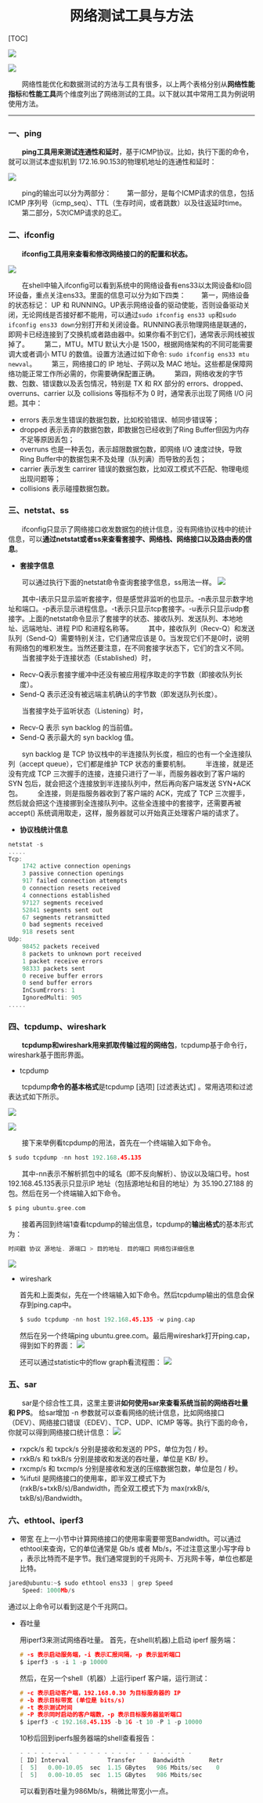 # <center>网络测试工具与方法</center>

[TOC]

![](pictures\Snipaste_2020-10-28_09-01-47.png)

![](pictures\Snipaste_2020-10-28_09-08-57.png)

&emsp;&emsp;网络性能优化和数据测试的方法与工具有很多，以上两个表格分别从**网络性能指标**和**性能工具**两个维度列出了网络测试的工具。以下就以其中常用工具为例说明使用方法。

---

### 一、ping

&emsp;&emsp;**ping工具用来测试连通性和延时**，基于ICMP协议。比如，执行下面的命令，就可以测试本虚拟机到 172.16.90.153的物理机地址的连通性和延时：

![](网络测试工具与方法/Snipaste_2020-10-28_13-55-27.png)

&emsp;&emsp;ping的输出可以分为两部分：
&emsp;&emsp;第一部分，是每个ICMP请求的信息，包括 ICMP 序列号（icmp_seq）、TTL（生存时间，或者跳数）以及往返延时time。
&emsp;&emsp;第二部分，5次ICMP请求的总汇。

### 二、ifconfig

&emsp;&emsp;**ifconfig工具用来查看和修改网络接口的的配置和状态。**

![](网络测试工具与方法/Snipaste_2020-10-28_10-15-49.png)

&emsp;&emsp;在shell中输入ifconfig可以看到系统中的网络设备有ens33以太网设备和lo回环设备，重点关注ens33。里面的信息可以分为如下四类：
&emsp;&emsp;第一，网络设备的状态标记： UP 和 RUNNING。UP表示网络设备的驱动使能，否则设备驱动关闭，无论网线是否接好都不能用，可以通过`sudo ifconfig ens33 up`和`sudo ifconfig ens33 down`分别打开和关闭设备。RUNNING表示物理网络是联通的，即网卡已经连接到了交换机或者路由器中。如果你看不到它们，通常表示网线被拔掉了。
&emsp;&emsp;第二，MTU。MTU 默认大小是 1500，根据网络架构的不同可能需要调大或者调小 MTU 的数值。设置方法通过如下命令:
`sudo ifconfig ens33 mtu newval`。
&emsp;&emsp;第三，网络接口的 IP 地址、子网以及 MAC 地址。这些都是保障网络功能正常工作所必需的，你需要确保配置正确。
&emsp;&emsp;第四，网络收发的字节数、包数、错误数以及丢包情况，特别是 TX 和 RX 部分的 errors、dropped、overruns、carrier 以及 collisions 等指标不为 0 时，通常表示出现了网络 I/O 问题。其中：

- errors 表示发生错误的数据包数，比如校验错误、帧同步错误等；
- dropped 表示丢弃的数据包数，即数据包已经收到了Ring Buffer但因为内存不足等原因丢包；
- overruns 也是一种丢包，表示超限数据包数，即网络 I/O 速度过快，导致Ring Buffer中的数据包来不及处理（队列满）而导致的丢包；
- carrier 表示发生 carrirer 错误的数据包数，比如双工模式不匹配、物理电缆出现问题等；
- collisions 表示碰撞数据包数。

### 三、netstat、ss

&emsp;&emsp;ifconfig只显示了网络接口收发数据包的统计信息，没有网络协议栈中的统计信息，可以**通过netstat或者ss来查看套接字、网络栈、网络接口以及路由表的信息**。

- **套接字信息**

&emsp;&emsp;可以通过执行下面的netstat命令查询套接字信息，ss用法一样。
  ![](网络测试工具与方法/Snipaste_2020-10-28_15-46-00.png)

&emsp;&emsp;其中-l表示只显示监听套接字，但是感觉非监听的也显示。-n表示显示数字地址和端口。-p表示显示进程信息。-t表示只显示tcp套接字。-u表示只显示udp套接字。上面的netstat命令显示了套接字的状态、接收队列、发送队列、本地地址、远端地址、进程 PID 和进程名称等。
&emsp;&emsp;其中，接收队列（Recv-Q）和发送队列（Send-Q）需要特别关注，它们通常应该是 0。当发现它们不是0时，说明有网络包的堆积发生。当然还要注意，在不同套接字状态下，它们的含义不同。
&emsp;&emsp;当套接字处于连接状态（Established）时，

  - Recv-Q表示套接字缓冲中还没有被应用程序取走的字节数（即接收队列长度）。
  - Send-Q 表示还没有被远端主机确认的字节数（即发送队列长度）。

&emsp;&emsp;当套接字处于监听状态（Listening）时，

  - Recv-Q 表示 syn backlog 的当前值。
  - Send-Q 表示最大的 syn backlog 值。

&emsp;&emsp;syn backlog 是 TCP 协议栈中的半连接队列长度，相应的也有一个全连接队列（accept queue），它们都是维护 TCP 状态的重要机制。
&emsp;&emsp;半连接，就是还没有完成 TCP 三次握手的连接，连接只进行了一半，而服务器收到了客户端的 SYN 包后，就会把这个连接放到半连接队列中，然后再向客户端发送 SYN+ACK 包。
&emsp;&emsp;全连接，则是指服务器收到了客户端的 ACK，完成了 TCP 三次握手，然后就会把这个连接挪到全连接队列中。这些全连接中的套接字，还需要再被 accept() 系统调用取走，这样，服务器就可以开始真正处理客户端的请求了。

- **协议栈统计信息**

```c
netstat -s
.....
Tcp:
    1742 active connection openings
    3 passive connection openings
    917 failed connection attempts
    0 connection resets received
    4 connections established
    97127 segments received
    52841 segments sent out
    67 segments retransmitted
    0 bad segments received
    918 resets sent
Udp:
    98452 packets received
    8 packets to unknown port received
    1 packet receive errors
    98333 packets sent
    0 receive buffer errors
    0 send buffer errors
    InCsumErrors: 1
    IgnoredMulti: 905
.....
```

### 四、tcpdump、wireshark

&emsp;&emsp;**tcpdump和wireshark用来抓取传输过程的网络包**，tcpdump基于命令行，wireshark基于图形界面。

- tcpdump

&emsp;&emsp;tcpdump**命令的基本格式**是tcpdump [选项] [过滤表达式] 。常用选项和过滤表达式如下所示。

![](网络测试工具与方法/Snipaste_2020-10-29_10-03-17.png)

![](网络测试工具与方法/Snipaste_2020-10-29_10-03-34.png)

&emsp;&emsp;接下来举例看tcpdump的用法，首先在一个终端输入如下命令。

  ```c
  $ sudo tcpdump -nn host 192.168.45.135
  ```

&emsp;&emsp;其中-nn表示不解析抓包中的域名（即不反向解析）、协议以及端口号。host 192.168.45.135表示只显示IP 地址（包括源地址和目的地址）为 35.190.27.188 的包。然后在另一个终端输入如下命令。

  ```c
  $ ping ubuntu.gree.com
  ```

&emsp;&emsp;接着再回到终端1查看tcpdump的输出信息，tcpdump的**输出格式**的基本形式为：

  ```c
  时间戳 协议 源地址. 源端口 > 目的地址. 目的端口 网络包详细信息
  ```

  ![](网络测试工具与方法/Snipaste_2020-10-29_10-25-27.png)


- wireshark

  首先和上面类似，先在一个终端输入如下命令。然后tcpdump输出的信息会保存到ping.cap中。
  
  ```c
  $ sudo tcpdump -nn host 192.168.45.135 -w ping.cap
  ```
  
  然后在另一个终端ping ubuntu.gree.com。最后用wireshark打开ping.cap，得到如下的界面：
  ![](网络测试工具与方法/Snipaste_2020-10-29_11-25-32.png)
  
  还可以通过statistic中的flow graph看流程图：
  ![](网络测试工具与方法/Snipaste_2020-10-29_11-26-49.png)

### 五、sar

&emsp;&emsp;sar是个综合性工具，这里主要讲**如何使用sar来查看系统当前的网络吞吐量和 PPS**。
		给sar增加 -n 参数就可以查看网络的统计信息，比如网络接口（DEV）、网络接口错误（EDEV）、TCP、UDP、ICMP 等等。执行下面的命令，你就可以得到网络接口统计信息：
![](网络测试工具与方法/Snipaste_2020-10-28_16-55-00.png)

- rxpck/s 和 txpck/s 分别是接收和发送的 PPS，单位为包 / 秒。
- rxkB/s 和 txkB/s 分别是接收和发送的吞吐量，单位是 KB/ 秒。
- rxcmp/s 和 txcmp/s 分别是接收和发送的压缩数据包数，单位是包 / 秒。
- %ifutil 是网络接口的使用率，即半双工模式下为 (rxkB/s+txkB/s)/Bandwidth，而全双工模式下为 max(rxkB/s, txkB/s)/Bandwidth。

### 六、ethtool、iperf3

- 带宽
在上一小节中计算网络接口的使用率需要带宽Bandwidth。可以通过ethtool来查询，它的单位通常是 Gb/s 或者 Mb/s，不过注意这里小写字母 b ，表示比特而不是字节。我们通常提到的千兆网卡、万兆网卡等，单位也都是比特。

```c
jared@ubuntu:~$ sudo ethtool ens33 | grep Speed
	Speed: 1000Mb/s
```

通过以上命令可以看到这是个千兆网口。

- 吞吐量

  用iperf3来测试网络吞吐量。
  首先，在shell(机器)上启动 iperf 服务端：
  
  ```c
  # -s 表示启动服务端，-i 表示汇报间隔，-p 表示监听端口
  $ iperf3 -s -i 1 -p 10000
  ```
  
  然后，在另一个shell（机器）上运行iperf 客户端，运行测试：
  
  ```c
  # -c 表示启动客户端，192.168.0.30 为目标服务器的 IP
  # -b 表示目标带宽 (单位是 bits/s)
  # -t 表示测试时间
  # -P 表示同时启动的客户端数，-p 表示目标服务器监听端口
  $ iperf3 -c 192.168.45.135 -b 1G -t 10 -P 1 -p 10000
  ```
  
  10秒后回到iperfs服务器端的shell查看报告：
  
  ```c
  - - - - - - - - - - - - - - - - - - - - - - - - -
  [ ID] Interval           Transfer     Bandwidth       Retr
  [  5]   0.00-10.05  sec  1.15 GBytes   986 Mbits/sec    0             sender
  [  5]   0.00-10.05  sec  1.15 GBytes   986 Mbits/sec                  receiver
  ```
  
  可以看到吞吐量为986Mb/s，稍微比带宽小一点。
  
  